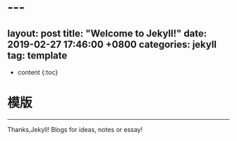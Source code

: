 # ---
layout: post
title:  "Welcome to Jekyll!"
date:   2019-02-27 17:46:00 +0800
categories: jekyll
tag: template
---

* content
{:toc}


# 模版
---------
Thanks,Jekyll!
Blogs for ideas, notes or essay!
